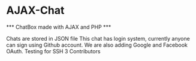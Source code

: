 # AJAX-Chat
*** ChatBox made with AJAX and PHP ***

Chats are stored in JSON file
This chat has login system, currently anyone can sign using Github account. We are also adding Google and Facebook OAuth.
Testing for SSH
3 Contributors

